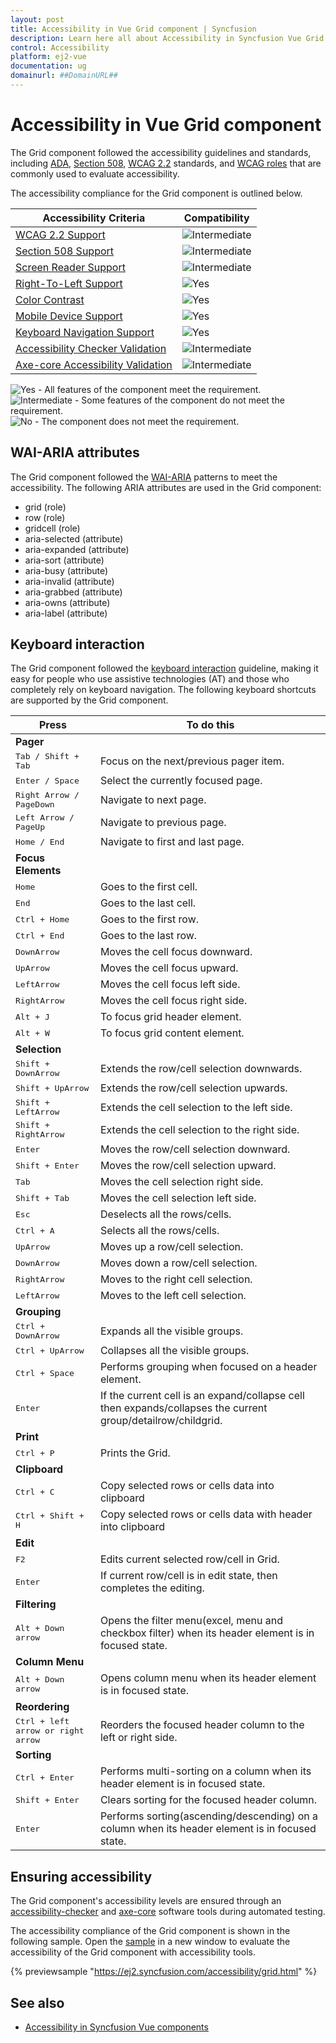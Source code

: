 ```yaml
---
layout: post
title: Accessibility in Vue Grid component | Syncfusion
description: Learn here all about Accessibility in Syncfusion Vue Grid component of Syncfusion Essential JS 2 and more.
control: Accessibility 
platform: ej2-vue
documentation: ug
domainurl: ##DomainURL##
---
```


# Accessibility in Vue Grid component
The Grid component followed the accessibility guidelines and standards, including [ADA](https://www.ada.gov/), [Section 508](https://www.section508.gov/), [WCAG 2.2](https://www.w3.org/TR/WCAG22/) standards, and [WCAG roles](https://www.w3.org/TR/wai-aria/#roles) that are commonly used to evaluate accessibility.

The accessibility compliance for the Grid component is outlined below.

| Accessibility Criteria | Compatibility |
| -- | -- |
| [WCAG 2.2 Support](../common/accessibility#accessibility-standards) | <img src="https://cdn.syncfusion.com/content/images/landing-page/intermediate.png" alt="Intermediate"> |
| [Section 508 Support](../common/accessibility#accessibility-standards) | <img src="https://cdn.syncfusion.com/content/images/landing-page/intermediate.png" alt="Intermediate"> |
| [Screen Reader Support](../common/accessibility#screen-reader-support) | <img src="https://cdn.syncfusion.com/content/images/landing-page/intermediate.png" alt="Intermediate"> |
| [Right-To-Left Support](../common/accessibility#right-to-left-support) | <img src="https://cdn.syncfusion.com/content/images/landing-page/yes.png" alt="Yes"> |
| [Color Contrast](../common/accessibility#color-contrast) | <img src="https://cdn.syncfusion.com/content/images/landing-page/yes.png" alt="Yes"> |
| [Mobile Device Support](../common/accessibility#mobile-device-support) | <img src="https://cdn.syncfusion.com/content/images/landing-page/yes.png" alt="Yes"> |
| [Keyboard Navigation Support](../common/accessibility#keyboard-navigation-support) | <img src="https://cdn.syncfusion.com/content/images/landing-page/yes.png" alt="Yes"> |
| [Accessibility Checker Validation](../common/accessibility#ensuring-accessibility) | <img src="https://cdn.syncfusion.com/content/images/landing-page/intermediate.png" alt="Intermediate"> |
| [Axe-core Accessibility Validation](../common/accessibility#ensuring-accessibility) | <img src="https://cdn.syncfusion.com/content/images/landing-page/intermediate.png" alt="Intermediate"> |

<style>
    .post .post-content img {
        display: inline-block;
        margin: 0.5em 0;
    }
</style>
<div><img src="https://cdn.syncfusion.com/content/images/landing-page/yes.png" alt="Yes"> - All features of the component meet the requirement.</div>

<div><img src="https://cdn.syncfusion.com/content/images/landing-page/intermediate.png" alt="Intermediate"> - Some features of the component do not meet the requirement.</div>

<div><img src="https://cdn.syncfusion.com/content/images/landing-page/no.png" alt="No"> - The component does not meet the requirement.</div>

## WAI-ARIA attributes

The Grid component followed the [WAI-ARIA](https://www.w3.org/WAI/ARIA/apg/patterns/grid/) patterns to meet the accessibility. The following ARIA attributes are used in the Grid component:

* grid (role)
* row (role)
* gridcell (role)
* aria-selected (attribute)
* aria-expanded (attribute)
* aria-sort (attribute)
* aria-busy (attribute)
* aria-invalid (attribute)
* aria-grabbed (attribute)
* aria-owns (attribute)
* aria-label (attribute)

## Keyboard interaction

The Grid component followed the [keyboard interaction](https://www.w3.org/WAI/ARIA/apg/patterns/alert/#keyboardinteraction) guideline, making it easy for people who use assistive technologies (AT) and those who completely rely on keyboard navigation. The following keyboard shortcuts are supported by the Grid component.

**Press**  | **To do this**
-----|-----
<b>Pager</b>||
<kbd>Tab / Shift + Tab</kbd> | Focus on the next/previous pager item.
<kbd>Enter / Space</kbd> | Select the currently focused page.
<kbd>Right Arrow / PageDown</kbd> | Navigate to next page.
<kbd>Left Arrow / PageUp</kbd> | Navigate to previous page.
<kbd>Home / End</kbd> | Navigate to first and last page.
<b>Focus Elements</b>||
<kbd>Home</kbd> | Goes to the first cell.
<kbd>End</kbd> | Goes to the last cell.
<kbd>Ctrl + Home</kbd> | Goes to the first row.
<kbd>Ctrl + End</kbd> | Goes to the last row.
<kbd>DownArrow</kbd> | Moves the cell focus downward.
<kbd>UpArrow</kbd> | Moves the cell focus upward.
<kbd>LeftArrow</kbd> | Moves the cell focus left side.
<kbd>RightArrow</kbd> | Moves the cell focus right side.
<kbd>Alt + J</kbd> | To focus grid header element.
<kbd>Alt + W</kbd> | To focus grid content element.
<b>Selection</b>||
<kbd>Shift + DownArrow</kbd> | Extends the row/cell selection downwards.
<kbd>Shift + UpArrow</kbd> | Extends the row/cell selection upwards.
<kbd>Shift + LeftArrow</kbd> | Extends the cell selection to the left side.
<kbd>Shift + RightArrow</kbd> | Extends the cell selection to the right side.
<kbd>Enter</kbd> | Moves the row/cell selection downward.
<kbd>Shift + Enter</kbd> | Moves the row/cell selection upward.
<kbd>Tab</kbd> | Moves the cell selection right side.
<kbd>Shift + Tab</kbd> | Moves the cell selection left side.
<kbd>Esc</kbd> | Deselects all the rows/cells.
<kbd>Ctrl + A</kbd> | Selects all the rows/cells.
<kbd>UpArrow</kbd> | Moves up a row/cell selection.
<kbd>DownArrow</kbd> | Moves down a row/cell selection.
<kbd>RightArrow</kbd> | Moves to the right cell selection.
<kbd>LeftArrow</kbd> | Moves to the left cell selection.
<b>Grouping</b>||
<kbd>Ctrl + DownArrow</kbd> | Expands all the visible groups.
<kbd>Ctrl + UpArrow</kbd> | Collapses all the visible groups.
<kbd>Ctrl + Space</kbd> | Performs grouping when focused on a header element.
<kbd>Enter</kbd> | If the current cell is an expand/collapse cell then expands/collapses the current group/detailrow/childgrid.
<b>Print</b>||
<kbd>Ctrl + P</kbd> | Prints the Grid.
<b>Clipboard</b>||
<kbd>Ctrl + C</kbd> | Copy selected rows or cells data into clipboard
<kbd>Ctrl + Shift + H</kbd> | Copy selected rows or cells data with header into clipboard
<b>Edit</b>||
<kbd>F2</kbd> | Edits current selected row/cell in Grid.
<kbd>Enter</kbd> | If current row/cell is in edit state, then completes the editing.
<b>Filtering</b>||
<kbd>Alt + Down arrow</kbd> | Opens the filter menu(excel, menu and checkbox filter) when its header element is in focused state.
<b>Column Menu</b>||
<kbd>Alt + Down arrow</kbd> | Opens column menu when its header element is in focused state.
<b>Reordering</b>||
<kbd>Ctrl + left arrow or right arrow</kbd> | Reorders the focused header column to the left or right side.
<b>Sorting</b>||
<kbd>Ctrl + Enter</kbd> | Performs multi-sorting on a column when its header element is in focused state.
<kbd>Shift + Enter</kbd> | Clears sorting for the focused header column.
<kbd>Enter</kbd> | Performs sorting(ascending/descending) on a column when its header element is in focused state.

## Ensuring accessibility

The Grid component's accessibility levels are ensured through an [accessibility-checker](https://www.npmjs.com/package/accessibility-checker) and [axe-core](https://www.npmjs.com/package/axe-core) software tools during automated testing.

The accessibility compliance of the Grid component is shown in the following sample. Open the [sample](https://ej2.syncfusion.com/accessibility/grid.html) in a new window to evaluate the accessibility of the Grid component with accessibility tools.

{% previewsample "https://ej2.syncfusion.com/accessibility/grid.html" %}

## See also

* [Accessibility in Syncfusion Vue components](../common/accessibility)